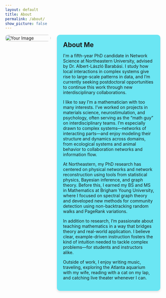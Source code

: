 ```yaml
---
layout: default
title: About
permalink: /about/
show_picture: false
---
```


<div style="display: flex; gap: 20px; align-items: flex-start;">

  <!-- Left Block: Picture and Icons -->
  <div style="flex: 1; max-width: 500px;">
    <img src="/assets/images/about.png" alt="Your Image" style="width: 100%; border-radius: 10px; margin-bottom: 10px;">
  </div>

  <!-- Right Block: Text Content -->
  <div style="flex: 2; background-color: rgb(107, 230, 243); padding: 20px; border-radius: 10px; box-shadow: 0 4px 6px rgba(0, 0, 0, 0.1);">
    <h2 style="margin: 0px 0;">About Me</h2>
    <p> I'm a fifth-year PhD candidate in Network Science at Northeastern University, advised by Dr. Albert-László Barabási. I study how local interactions in complex systems give rise to large-scale patterns in data, and I’m currently seeking postdoctoral opportunities to continue this work through new interdisciplinary collaborations. </p> 
    <p> I like to say I’m a mathematician with too many interests. I’ve worked on projects in materials science, neurostimulation, and psychology, often serving as the “math guy” on interdisciplinary teams. I’m especially drawn to complex systems—networks of interacting parts—and enjoy modeling their structure and dynamics across domains, from ecological systems and animal behavior to collaboration networks and information flow. </p> 
    <p>
    At Northeastern, my PhD research has centered on physical networks and network reconstruction using tools from statistical physics, Bayesian inference, and graph theory. 
    Before this, I earned my BS and MS in Mathematics at Brigham Young University, where I focused on spectral graph theory and developed new methods for community detection using non-backtracking random walks and PageRank variations. </p> 
    <p>
    In addition to research, I’m passionate about teaching mathematics in a way that bridges theory and real-world application. I believe clear, example-driven instruction fosters the kind of intuition needed to tackle complex problems—for students and instructors alike. 
    </p>
    <p> Outside of work, I enjoy writing music, traveling, exploring the Atlanta aquarium with my wife, reading with a cat on my lap, and catching live theater whenever I can. </p>
  </div>

</div>